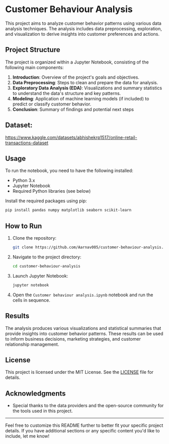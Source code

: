 # Customer Behaviour Analysis

This project aims to analyze customer behavior patterns using various data analysis techniques. The analysis includes data preprocessing, exploration, and visualization to derive insights into customer preferences and actions.

## Project Structure

The project is organized within a Jupyter Notebook, consisting of the following main components:

1. **Introduction**: Overview of the project's goals and objectives.
2. **Data Preprocessing**: Steps to clean and prepare the data for analysis.
3. **Exploratory Data Analysis (EDA)**: Visualizations and summary statistics to understand the data's structure and key patterns.
4. **Modeling**: Application of machine learning models (if included) to predict or classify customer behavior.
5. **Conclusion**: Summary of findings and potential next steps

## Dataset:
https://www.kaggle.com/datasets/abhishekrp1517/online-retail-transactions-dataset

## Usage

To run the notebook, you need to have the following installed:

- Python 3.x
- Jupyter Notebook
- Required Python libraries (see below)


Install the required packages using pip:

```bash
pip install pandas numpy matplotlib seaborn scikit-learn
```

## How to Run

1. Clone the repository:
   ```bash
   git clone https://github.com/Aarnav005/customer-behaviour-analysis.git
   ```
2. Navigate to the project directory:
   ```bash
   cd customer-behaviour-analysis
   ```
3. Launch Jupyter Notebook:
   ```bash
   jupyter notebook
   ```
4. Open the `Customer behaviour analysis.ipynb` notebook and run the cells in sequence.

## Results

The analysis produces various visualizations and statistical summaries that provide insights into customer behavior patterns. These results can be used to inform business decisions, marketing strategies, and customer relationship management.

## License

This project is licensed under the MIT License. See the [LICENSE](LICENSE) file for details.

## Acknowledgments

- Special thanks to the data providers and the open-source community for the tools used in this project.

---

Feel free to customize this README further to better fit your specific project details. If you have additional sections or any specific content you'd like to include, let me know!
